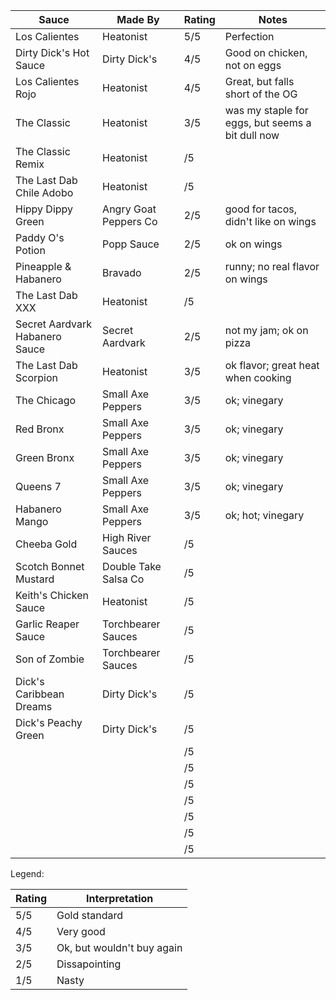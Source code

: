 | Sauce | Made By | Rating | Notes |
|-------|---------|--------|-------|
| Los Calientes | Heatonist | 5/5 | Perfection |
| Dirty Dick's Hot Sauce | Dirty Dick's | 4/5 | Good on chicken, not on eggs |
| Los Calientes Rojo | Heatonist | 4/5 | Great, but falls short of the OG |
| The Classic | Heatonist | 3/5 | was my staple for eggs, but seems a bit dull now|
| The Classic Remix | Heatonist | /5 | |
| The Last Dab Chile Adobo | Heatonist | /5 | |
| Hippy Dippy Green | Angry Goat Peppers Co | 2/5 | good for tacos, didn't like on wings |
| Paddy O's Potion | Popp Sauce | 2/5 | ok on wings |
| Pineapple & Habanero | Bravado | 2/5 | runny; no real flavor on wings |
| The Last Dab XXX | Heatonist | /5 | |
| Secret Aardvark Habanero Sauce | Secret Aardvark | 2/5 | not my jam; ok on pizza |
| The Last Dab Scorpion | Heatonist | 3/5 | ok flavor; great heat when cooking |
| The Chicago | Small Axe Peppers | 3/5 | ok; vinegary |
| Red Bronx | Small Axe Peppers | 3/5 | ok; vinegary |
| Green Bronx | Small Axe Peppers | 3/5 | ok; vinegary |
| Queens 7 | Small Axe Peppers | 3/5 | ok; vinegary |
| Habanero Mango | Small Axe Peppers | 3/5 | ok; hot; vinegary |
| Cheeba Gold | High River Sauces | /5 | |
| Scotch Bonnet Mustard | Double Take Salsa Co | /5 | |
| Keith's Chicken Sauce | Heatonist | /5 | |
| Garlic Reaper Sauce | Torchbearer Sauces | /5 | |
| Son of Zombie | Torchbearer Sauces | /5 | |
| Dick's Caribbean Dreams | Dirty Dick's | /5 | | 
| Dick's Peachy Green | Dirty Dick's | /5 | 
| | | /5 | |
| | | /5 | |
| | | /5 | |
| | | /5 | |
| | | /5 | |
| | | /5 | |
| | | /5 | |

Legend: 

| Rating | Interpretation |
|--------|----------------|
| 5/5 | Gold standard |
| 4/5 | Very good |
| 3/5 | Ok, but wouldn't buy again |
| 2/5 | Dissapointing |
| 1/5 | Nasty |
